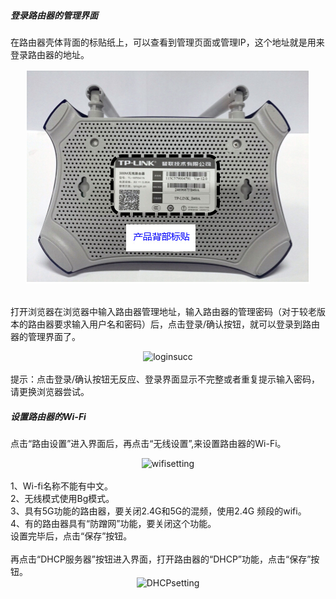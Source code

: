 #####   登录路由器的管理界面
在路由器壳体背面的标贴纸上，可以查看到管理页面或管理IP，这个地址就是用来登录路由器的地址。<br><div align="center">![loginurl](images/ConfigDevice-01wifi-001.jpg "loginurl")</div><br>

打开浏览器在浏览器中输入路由器管理地址，输入路由器的管理密码（对于较老版本的路由器要求输入用户名和密码）后，点击登录/确认按钮，就可以登录到路由器的管理界面了。<br><div align="center">![loginsucc](/images/ConfigDevice-01wifi-002.png "loginsucc")</div><br>
提示：点击登录/确认按钮无反应、登录界面显示不完整或者重复提示输入密码，请更换浏览器尝试。

#####   设置路由器的Wi-Fi
点击“路由设置”进入界面后，再点击“无线设置”,来设置路由器的Wi-Fi。<br><div align="center">![wifisetting](/images/ConfigDevice-01wifi-003.png "wifisetting")</div><br>
1、Wi-fi名称不能有中文。</br>2、无线模式使用Bg模式。</br>3、具有5G功能的路由器，要关闭2.4G和5G的混频，使用2.4G 频段的wifi。</br>4、有的路由器具有“防蹭网”功能，要关闭这个功能。</br>设置完毕后，点击“保存”按钮。</br></br>
再点击“DHCP服务器”按钮进入界面，打开路由器的“DHCP”功能，点击“保存”按钮。</br><div align="center">![DHCPsetting](/images/ConfigDevice-01wifi-004.png "DHCPsetting")</div>


